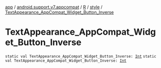 [app](../../../index.md) / [android.support.v7.appcompat](../../index.md) / [R](../index.md) / [style](index.md) / [TextAppearance_AppCompat_Widget_Button_Inverse](.)

# TextAppearance_AppCompat_Widget_Button_Inverse

`static val TextAppearance_AppCompat_Widget_Button_Inverse: `[`Int`](https://kotlinlang.org/api/latest/jvm/stdlib/kotlin/-int/index.html)
`static val TextAppearance_AppCompat_Widget_Button_Inverse: `[`Int`](https://kotlinlang.org/api/latest/jvm/stdlib/kotlin/-int/index.html)